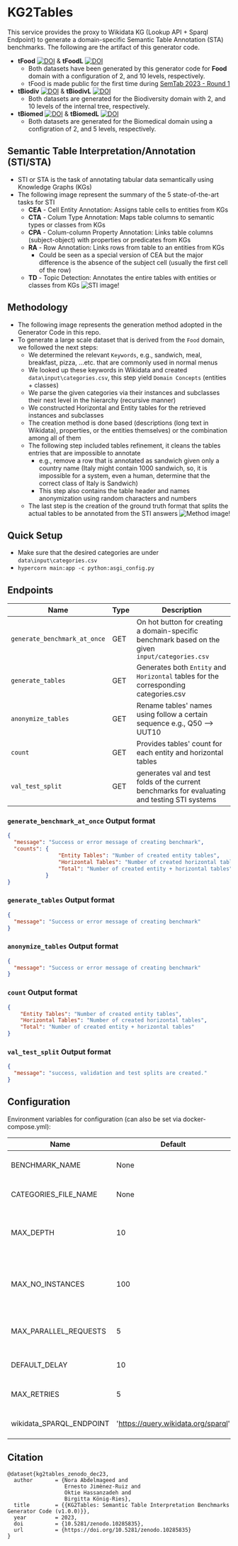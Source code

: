 # KG2Tables

This service provides the proxy to Wikidata KG (Lookup API + Sparql Endpoint) to generate a domain-specific Semantic Table Annotation (STA) benchmarks. The following are the artifact of this generator code.
* **tFood** [![DOI](https://zenodo.org/badge/DOI/10.5281/zenodo.10048187.svg)](https://doi.org/10.5281/zenodo.10048187) & **tFoodL** [![DOI](https://zenodo.org/badge/DOI/10.5281/zenodo.10277790.svg)](https://doi.org/10.5281/zenodo.10277790)
  * Both datasets have been generated by this generator code for **Food** domain with a configuration of 2, and 10 levels, respectively. 
  * tFood is made public for the first time during [SemTab 2023 - Round 1](https://sem-tab-challenge.github.io/2023/)
* **tBiodiv** [![DOI](https://zenodo.org/badge/DOI/10.5281/zenodo.10283015.svg)](https://doi.org/10.5281/zenodo.10283015)
 & **tBiodivL** [![DOI](https://zenodo.org/badge/DOI/10.5281/zenodo.10283083.svg)](https://doi.org/10.5281/zenodo.10283083)
  * Both datasets are generated for the Biodiversity domain with 2, and 10 levels of the internal tree, respectively. 
* **tBiomed** [![DOI](https://zenodo.org/badge/DOI/10.5281/zenodo.10283103.svg)](https://doi.org/10.5281/zenodo.10283103)
 & **tBiomedL** [![DOI](https://zenodo.org/badge/DOI/10.5281/zenodo.10283119.svg)](https://doi.org/10.5281/zenodo.10283119)
  * Both datasets are generated for the Biomedical domain using a configration of 2, and 5 levels, respectively. 
## Semantic Table Interpretation/Annotation (STI/STA) 
* STI or STA is the task of annotating tabular data semantically using Knowledge Graphs (KGs)
* The following image represent the summary of the 5 state-of-the-art tasks for STI
  * **CEA** - Cell Entity Annotation: Assigns table cells to entities from KGs
  * **CTA** - Colum Type Annotation: Maps table columns to semantic types or classes from KGs
  * **CPA** - Colum-column Property Annotation: Links table columns (subject-object) with properties or predicates from KGs
  * **RA** - Row Annotation: Links rows from table to an entities from KGs
    * Could be seen as a special version of CEA but the major difference is the absence of the subject cell (usually the first cell of the row)
  * **TD** - Topic Detection: Annotates the entire tables with entities or classes from KGs 
![STI image!](imgs/STI.png)


## Methodology
* The following image represents the generation method adopted in the Generator Code in this repo.
* To generate a large scale dataset that is derived from the `Food` domain, we followed the next steps:
  * We determined the relevant `Keywords`, e.g., sandwich, meal, breakfast, pizza, ...etc. that are commonly used in normal menus
  * We looked up these keywords in Wikidata and created `data\input\categories.csv`, this step yield `Domain Concepts` (entities + classes)
  * We parse the given categories via their instances and subclasses their next level in the hierarchy (recursive manner)
  * We constructed Horizontal and Entity tables for the retrieved instances and subclasses
  * The creation method is done based (descriptions (long text in Wikidata), properties, or the entities themselves) or the combination among all of them
  * The following step included tables refinement, it cleans the tables entries that are impossible to annotate 
    * e.g., remove a row that is annotated as sandwich given only a country name (Italy might contain 1000 sandwich, so, it is impossible for a system, even a human, determine that the correct class of Italy is Sandwich)
    * This step also contains the table header and names anonymization using random characters and numbers
  * The last step is the creation of the ground truth format that splits the actual tables to be annotated from the STI answers
![Method image!](imgs/methodology.png)


## Quick Setup 

* Make sure that the desired categories are under `data\input\categories.csv`
* ```hypercorn main:app -c python:asgi_config.py```


## Endpoints
| Name                          | Type | Description                                                                                      |
|-------------------------------|------|--------------------------------------------------------------------------------------------------|
| `generate_benchmark_at_once`  | GET  | On hot button for creating a domain-specific benchmark based on the given `input/categories.csv` |
| `generate_tables`             | GET  | Generates both `Entity` and `Horizontal` tables for the corresponding categories.csv             |
| `anonymize_tables`            | GET  | Rename tables' names using follow a certain sequence  e.g., Q50 --> UUT10                        |
| `count`                       | GET  | Provides tables' count for each entity and horizontal tables                                     | 
| `val_test_split`              | GET  | generates val and test folds of the current benchmarks for evaluating and testing STI systems    | 



### `generate_benchmark_at_once` Output format

```json
{
  "message": "Success or error message of creating benchmark",
  "counts": {
                "Entity Tables": "Number of created entity tables",
                "Horizontal Tables": "Number of created horizontal tables",
                "Total": "Number of created entity + horizontal tables"  
            }
}
```


### `generate_tables` Output format



```json
{
  "message": "Success or error message of creating benchmark"
}
```

### `anonymize_tables` Output format

```json
{
  "message": "Success or error message of creating benchmark"
}
```

### `count` Output format

```json
{
    "Entity Tables": "Number of created entity tables",
    "Horizontal Tables": "Number of created horizontal tables",
    "Total": "Number of created entity + horizontal tables"     
}
```

### `val_test_split` Output format

```json
{
  "message": "success, validation and test splits are created."   
}
```

## Configuration

Environment variables for configuration (can also be set via docker-compose.yml):

| Name                     | Default                             | Description                                                                                                   |
|--------------------------|-------------------------------------|---------------------------------------------------------------------------------------------------------------|
| BENCHMARK_NAME           | None                                | Name of the benchmark we would like to create.                                                                |
| CATEGORIES_FILE_NAME     | None                                | Input domain related concepts from the target KG.                                                             |
| MAX_DEPTH                | 10                                  | Maximum level of recursive function to build the hierarchy of the domain concepts.                            |
| MAX_NO_INSTANCES         | 100                                 | Tree pruning threshold that set the maximum number of instances/subclasses to be retrieve per domain concept. |
| MAX_PARALLEL_REQUESTS    | 5                                   | maximum number of parallel requests. Used to prevent IP-bans from Wikidata.                                   |
| DEFAULT_DELAY            | 10                                  | default delay upon HTTP error (429, 500, ...); in seconds.                                                    |
| MAX_RETRIES              | 5                                   | maximum number of retries upon HTTP errors.                                                                   |
| wikidata_SPARQL_ENDPOINT | 'https://query.wikidata.org/sparql' | Wikidata endpoint that hits to construct the benchmark.                                                       |

## Citation
```commandline
@dataset{kg2tables_zenodo_dec23,
  author       = {Nora Abdelmageed and
                  Ernesto Jimènez-Ruiz and
                  Oktie Hassanzadeh and
                  Birgitta König-Ries},
  title        = {{KG2Tables: Semantic Table Interpretation Benchmarks Generator Code (v1.0.0)}},  
  year         = 2023,  
  doi          = {10.5281/zenodo.10285835},
  url          = {https://doi.org/10.5281/zenodo.10285835}
}
```
